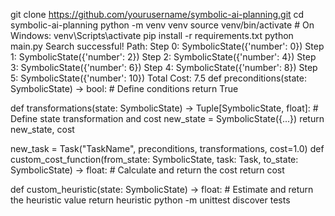 git clone https://github.com/yourusername/symbolic-ai-planning.git
cd symbolic-ai-planning
python -m venv venv
source venv/bin/activate  # On Windows: venv\Scripts\activate
pip install -r requirements.txt
python main.py
Search successful!
Path:
Step 0: SymbolicState({'number': 0})
Step 1: SymbolicState({'number': 2})
Step 2: SymbolicState({'number': 4})
Step 3: SymbolicState({'number': 6})
Step 4: SymbolicState({'number': 8})
Step 5: SymbolicState({'number': 10})
Total Cost: 7.5
def preconditions(state: SymbolicState) -> bool:
    # Define conditions
    return True

def transformations(state: SymbolicState) -> Tuple[SymbolicState, float]:
    # Define state transformation and cost
    new_state = SymbolicState({...})
    return new_state, cost

new_task = Task("TaskName", preconditions, transformations, cost=1.0)
def custom_cost_function(from_state: SymbolicState, task: Task, to_state: SymbolicState) -> float:
    # Calculate and return the cost
    return cost

def custom_heuristic(state: SymbolicState) -> float:
    # Estimate and return the heuristic value
    return heuristic
python -m unittest discover tests